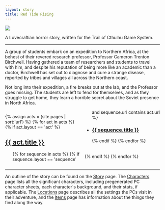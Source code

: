 ```yaml
---
layout: story
title: Red Tide Rising
---
```


<img src="{{site.baseurl}}/assets/logo.png" style="margin-left:auto; margin-right:auto; display:block;">

A Lovecraftian horror story, written for the Trail of Cthulhu Game System.

---

A group of students embark on an expedition to Northern Africa,
at the behest of their revered research professor, Professor Cameron Trenton Birchwell.
Having gathered a team of researchers and students to travel with him,
and despite his reputation of being more like an academic than a doctor,
Birchwell has set out to diagnose and cure a strange disease,
reported by tribes and villages all across the Northern coast.

Not long into their expedition, a fire breaks out at the lab, and the Professor goes missing.
The students are left to fend for themselves, and as they struggle to get home,
they learn a horrible secret about the Soviet presence in North Africa.




<div style="-webkit-column-count:2; -moz-column-count:2; column-count:2;">

{% assign acts = (site.pages | sort:'url') %}
{% for act in acts %}
  {% if act.layout == 'act' %}
    <section style="column-break-inside: avoid;">
    <h2><a href="{{ site.baseurl }}{{ act.url }}"><strong>{{ act.title }}</strong></a></h2>
    <ul>
    {% for sequence in acts %}
      {% if sequence.layout == 'sequence' and sequence.url contains act.url %}
        <li>
          <h3><a href="{{ site.baseurl }}{{ sequence.url }}">{{ sequence.title }}</a></h3>
        </li>
      {% endif %}
      {% endfor %}
      </ul>
      </section>
      <br>
      <br>
  {% endif %}
{% endfor %}

</div>

---

An outline of the story can be found on the [Story](story/) page.
The [Characters](characters/) page lists all the significant characters,
including pregenerated PC character sheets, each character's background,
and their stats, if applicable.
The [Locations](locations/) page describes all the settings the PCs visit in their adventure,
and the [Items](items/) page has information about the things they find along the way.



